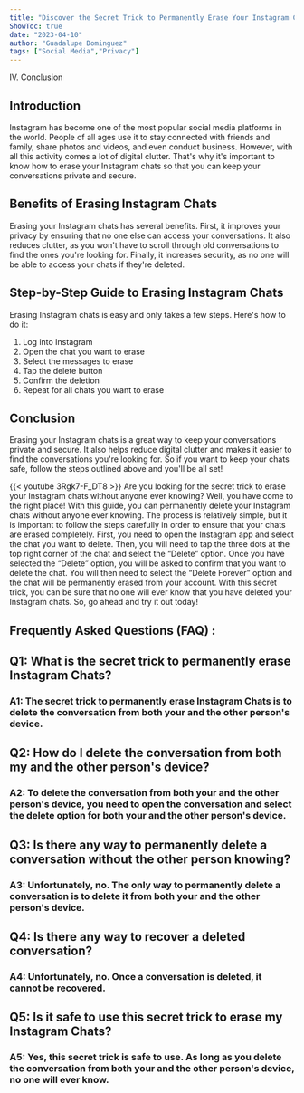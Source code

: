 ```yaml
---
title: "Discover the Secret Trick to Permanently Erase Your Instagram Chats - No One Will Ever Know!"
ShowToc: true 
date: "2023-04-10"
author: "Guadalupe Dominguez" 
tags: ["Social Media","Privacy"]
---
```

IV. Conclusion

## Introduction

Instagram has become one of the most popular social media platforms in the world. People of all ages use it to stay connected with friends and family, share photos and videos, and even conduct business. However, with all this activity comes a lot of digital clutter. That's why it's important to know how to erase your Instagram chats so that you can keep your conversations private and secure.

## Benefits of Erasing Instagram Chats

Erasing your Instagram chats has several benefits. First, it improves your privacy by ensuring that no one else can access your conversations. It also reduces clutter, as you won't have to scroll through old conversations to find the ones you're looking for. Finally, it increases security, as no one will be able to access your chats if they're deleted.

## Step-by-Step Guide to Erasing Instagram Chats

Erasing Instagram chats is easy and only takes a few steps. Here's how to do it:

1. Log into Instagram
2. Open the chat you want to erase
3. Select the messages to erase
4. Tap the delete button
5. Confirm the deletion
6. Repeat for all chats you want to erase

## Conclusion

Erasing your Instagram chats is a great way to keep your conversations private and secure. It also helps reduce digital clutter and makes it easier to find the conversations you're looking for. So if you want to keep your chats safe, follow the steps outlined above and you'll be all set!

{{< youtube 3Rgk7-F_DT8 >}} 
Are you looking for the secret trick to erase your Instagram chats without anyone ever knowing? Well, you have come to the right place! With this guide, you can permanently delete your Instagram chats without anyone ever knowing. The process is relatively simple, but it is important to follow the steps carefully in order to ensure that your chats are erased completely. First, you need to open the Instagram app and select the chat you want to delete. Then, you will need to tap the three dots at the top right corner of the chat and select the “Delete” option. Once you have selected the “Delete” option, you will be asked to confirm that you want to delete the chat. You will then need to select the “Delete Forever” option and the chat will be permanently erased from your account. With this secret trick, you can be sure that no one will ever know that you have deleted your Instagram chats. So, go ahead and try it out today!

## Frequently Asked Questions (FAQ) :
<h2>Q1: What is the secret trick to permanently erase Instagram Chats?</h2>

<h3>A1: The secret trick to permanently erase Instagram Chats is to delete the conversation from both your and the other person's device.</h3>

<h2>Q2: How do I delete the conversation from both my and the other person's device?</h2>

<h3>A2: To delete the conversation from both your and the other person's device, you need to open the conversation and select the delete option for both your and the other person's device.</h3>

<h2>Q3: Is there any way to permanently delete a conversation without the other person knowing?</h2>

<h3>A3: Unfortunately, no. The only way to permanently delete a conversation is to delete it from both your and the other person's device.</h3>

<h2>Q4: Is there any way to recover a deleted conversation?</h2>

<h3>A4: Unfortunately, no. Once a conversation is deleted, it cannot be recovered.</h3>

<h2>Q5: Is it safe to use this secret trick to erase my Instagram Chats?</h2>

<h3>A5: Yes, this secret trick is safe to use. As long as you delete the conversation from both your and the other person's device, no one will ever know.</h3>


